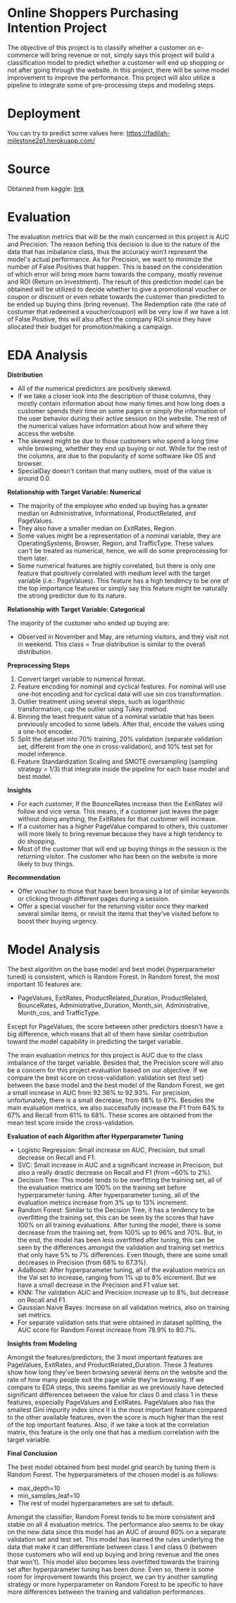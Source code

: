 # Online Shoppers Purchasing Intention Project

The objective of this project is to classify whether a customer on e-commerce will bring revenue or not, simply says this project will build a classification model to predict whether a customer will end up shopping or not after going through the website.  In this project, there will be some model improvement to improve the performance. This project will also utilize a pipeline to integrate some of pre-processing steps and modeling steps.

# Deployment

You can try to predict some values here:
https://fadilah-milestone2p1.herokuapp.com/

# Source

Obtained from kaggle: <a href="https://archive.ics.uci.edu/ml/datasets/Online+Shoppers+Purchasing+Intention+Dataset#"> link </a>

# Evaluation

The evaluation metrics that will be the main concerned in this project is AUC and Precision. The reason behing this decision is due to the nature of the data that has imbalance class, thus the accuracy won’t represent the model's actual performance. As for Precision, we want to minimize the number of False Positives that happen. This is based on the consideration of which error will bring more harm towards the company, mostly revenue and ROI (Return on Investment). The result of this prediction model can be obtained will be utilized to decide whether to give a promotional voucher or coupon or discount or even rebate towards the customer than predicted to be ended up buying thins (bring revenue). The Redemption rate (the rate of costumer that redeemed a voucher/coupon) will be very low if we have a lot of False Positive, this will also affect the company ROI since they have allocated their budget for promotion/making a campaign.

# EDA Analysis

**Distribution**

-	All of the numerical predictors are positively skewed.
-	If we take a closer look into the description of those columns, they mostly contain information about how many times and how long does a customer spends their time on some pages or simply the information of the user behavior during their active session on the website. The rest of the numerical values have information about how and where they access the website.
-	The skewed might be due to those customers who spend a long time while browsing, whether they end up buying or not. While for the rest of the columns, are due to the popularity of some software like OS and browser.
-	SpecialDay doesn't contain that many outliers, most of the value is around 0.0.

**Relationship with Target Variable: Numerical**

-	The majority of the employee who ended up buying has a greater median on Administrative, Informational, ProductRelated, and PageValues.
-	They also have a smaller median on ExitRates, Region.
-	Some values might be a representation of a nominal variable, they are OperatingSystems, Browser, Region, and TrafficType. These values can't be treated as numerical, hence, we will do some preprocessing for them later.
-	Some numerical features are highly correlated, but there is only one feature that positively correlated with medium level with the target variable (i.e.: PageValues). This feature has a high tendency to be one of the top importance features or simply say this feature might be naturally the strong predictor due to its nature.

**Relationship with Target Variable: Categorical**

The majority of the customer who ended up buying are:
-	Observed in November and May, are returning visitors, and they visit not in weekend. This class = True distribution is similar to the overall distribution.

**Preprocessing Steps**

1.	Convert target variable to numerical format.
2.	Feature encoding for nominal and cyclical features. For nominal will use one-hot encoding and for cyclical data will use sin cos transformation.
3.	Outlier treatment using several steps, such as logarithmic transformation, cap the outlier using Tukey method.
4.	Binning the least frequent value of a nominal variable that has been previously encoded to some labels. After that, encode the values using a one-hot encoder.
5.	Split the dataset into 70% training, 20% validation (separate validation set, different from the one in cross-validation), and 10% test set for model inference.
6.	Feature Standardization Scaling and SMOTE oversampling (sampling strategy = 1/3) that integrate inside the pipeline for each base model and best model.

**Insights**

-	For each customer, If the BounceRates increase then the ExitRates will follow and vice versa. This means, if a customer just leaves the page without doing anything, the ExitRates for that customer will increase.
-	If a customer has a higher PageValue compared to others, this customer will more likely to bring revenue because they have a high tendency to do shopping.
-	Most of the customer that will end up buying things in the session is the returning visitor. The customer who has been on the website is more likely to buy things.

**Recommendation**

-	Offer voucher to those that have been browsing a lot of similar keywords or clicking through different pages during a session.
-	Offer a special voucher for the returning visitor once they marked several similar items, or revisit the items that they’ve visited before to boost their buying urgency.

# Model Analysis

The best algorithm on the base model and best model (hyperparameter tuned) is consistent, which is Random Forest. In Random forest, the most important 10 features are:
-	PageValues, ExitRates, ProductRelated_Duration, ProductRelated, BounceRates, Administrative_Duration, Month_sin, Administrative, Month_cos, and TrafficType.

Except for PageValues, the score between other predictors doesn’t have a big difference, which means that all of them have similar contribution toward the model capability in predicting the target variable.

The main evaluation metrics for this project is AUC due to the class imbalance of the target variable. Besides that, the Precision score will also be a concern for this project evaluation based on our objective. If we compare the best score on cross-validation: validation set (test set) between the base model and the best model of the Random Forest, we get a small increase in AUC from 92.36% to 92.93%. For precision, unfortunately, there is a small decrease, from 68% to 67%. Besides the main evaluation metrics, we also successfully increase the F1 from 64% to 67% and Recall from 61% to 68%. These scores are obtained from the mean test score inside the cross-validation.

**Evaluation of each Algorithm after Hyperparameter Tuning**

-	Logistic Regression: Small increase on AUC, Precision, but small decrease on Recall and F1.
-	SVC: Small increase in AUC and a significant increase in Precision, but also a really drastic decrease on Recall and F1 (from ~60% to 2%).
-	Decision Tree: This model tends to be overfitting the training set, all of the evaluation metrics are 100% on the training set before hyperparameter tuning. After hyperparameter tuning, all of the evaluation metrics increase from 3% up to 13% increment.
-	Random Forest: Similar to the Decision Tree, it has a tendency to be overfitting the training set, this can be seen by the scores that have 100% on all training evaluations. After tuning the model, there is some decrease from the training set, from 100% up to 96% and 70%. But, in the end, the model has been less overfitted after tuning, this can be seen by the differences amongst the validation and training set metrics that only have 5% to 7% differences. Even though, there are some small decreases in Precision (from 68% to 67.3%).
-	AdaBoost: After hyperparameter tuning, all of the evaluation metrics on the Val set to increase, ranging from 1% up to 8% increment. But we have a small decrease in the Precision and F1 value set.
-	KNN: The validation AUC and Precision increase up to 8%, but decrease on Recall and F1.
-	Gaussian Naive Bayes: Increase on all validation metrics, also on training set metrics.
-	For separate validation sets that were obtained in dataset splitting, the AUC score for Random Forest increase from 78.9% to 80.7%.

**Insights from Modeling**

Amongst the features/predictors, the 3 most important features are PageValues, ExitRates, and ProductRelated_Duration. These 3 features show how long they’ve been browsing several items on the website and the rate of how many people exit the page while they’re browsing. If we compare to EDA steps, this seems familiar as we previously have detected significant differences between the value for class 0 and class 1 in these features, especially PageValues and ExitRates. PageValues also has the smallest Gini impurity index since it is the most important feature compared to the other available features, even the score is much higher than the rest of the top important features. Also, if we take a look at the correlation matrix, this feature is the only one that has a medium correlation with the target variable.

**Final Conclusion**

The best model obtained from best model grid search by tuning them is Random Forest. The hyperparameters of the chosen model is as follows:
- max_depth=10
- min_samples_leaf=10
- The rest of model hyperparameters are set to default.

Amongst the classifier, Random Forest tends to be more consistent and stable on all 4 evaluation metrics. The performance also seems to be okay on the new data since this model has an AUC of around 80% on a separate validation set and test set. This model has learned the rules underlying the data that make it can differentiate between class 1 and class 0 (between those customers who will end up buying and bring revenue and the ones that won't). This model also becomes less overfitted towards the training set after hyperparameter tuning has been done. Even so, there is some room for improvement towards this project, we can try another sampling strategy or more hyperparameter on Random Forest to be specific to have more differences between the training and validation performances.
